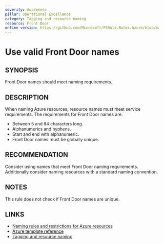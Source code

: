 ```yaml
---
severity: Awareness
pillar: Operational Excellence
category: Tagging and resource naming
resource: Front Door
online version: https://github.com/Microsoft/PSRule.Rules.Azure/blob/main/docs/en/rules/Azure.FrontDoor.Name.md
---
```


# Use valid Front Door names

## SYNOPSIS

Front Door names should meet naming requirements.

## DESCRIPTION

When naming Azure resources, resource names must meet service requirements.
The requirements for Front Door names are:

- Between 5 and 64 characters long.
- Alphanumerics and hyphens.
- Start and end with alphanumeric.
- Front Door names must be globally unique.

## RECOMMENDATION

Consider using names that meet Front Door naming requirements.
Additionally consider naming resources with a standard naming convention.

## NOTES

This rule does not check if Front Door names are unique.

## LINKS

- [Naming rules and restrictions for Azure resources](https://docs.microsoft.com/azure/azure-resource-manager/management/resource-name-rules)
- [Azure template reference](https://docs.microsoft.com/azure/templates/microsoft.network/frontdoors)
- [Tagging and resource naming](https://docs.microsoft.com/azure/architecture/framework/devops/app-design#tagging-and-resource-naming)
